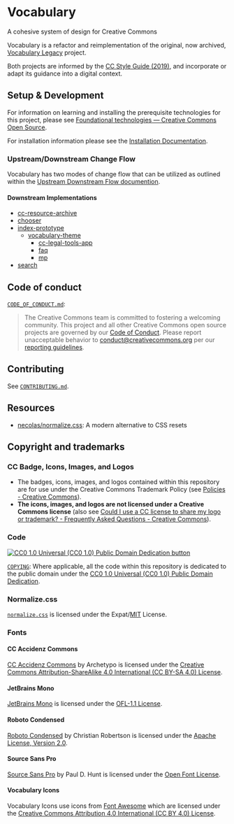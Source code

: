 # Vocabulary
A cohesive system of design for Creative Commons

Vocabulary is a refactor and reimplementation of the original, now archived, [Vocabulary Legacy][vocabulary-legacy] project.

Both projects are informed by the  [CC Style Guide (2019)][cc-style-guide], and incorporate or adapt its guidance into a digital context.


[vocabulary-legacy]: https://creativecommons.org/wp-content/uploads/2019/10/Creative-Commons-Style-Guide-2019.pdf
[cc-style-guide]: https://github.com/cc-archive/vocabulary-legacy


## Setup & Development

For information on learning and installing the prerequisite technologies for this project, please see [Foundational technologies — Creative Commons Open Source][found-tech].


For installation information please see the [Installation Documentation][vocabulary-docs].

[found-tech]: https://opensource.creativecommons.org/contributing-code/foundational-tech/
[vocabulary-docs]: https://vocabulary-docs.netlify.app/#installation

### Upstream/Downstream Change Flow

Vocabulary has two modes of change flow that can be utilized as outlined within the [Upstream Downstream Flow documention](https://vocabulary-docs.netlify.app/#upstream-downstream-change-flow).

#### Downstream Implementations

* [cc-resource-archive](https://github.com/creativecommons/cc-resource-archive)
* [chooser](https://github.com/creativecommons/chooser)
* [index-prototype](https://github.com/creativecommons/index-prototype)
  - [vocabulary-theme](https://github.com/creativecommons/vocabulary-theme)
    - [cc-legal-tools-app](https://github.com/creativecommons/cc-legal-tools-app)
    - [faq](https://github.com/creativecommons/faq)
    - [mp](https://github.com/creativecommons/mp)
* [search](https://github.com/creativecommons/search)

## Code of conduct

[`CODE_OF_CONDUCT.md`][org-coc]:
> The Creative Commons team is committed to fostering a welcoming community.
> This project and all other Creative Commons open source projects are governed
> by our [Code of Conduct][code_of_conduct]. Please report unacceptable
> behavior to [conduct@creativecommons.org](mailto:conduct@creativecommons.org)
> per our [reporting guidelines][reporting_guide].

[org-coc]: https://github.com/creativecommons/.github/blob/main/CODE_OF_CONDUCT.md
[code_of_conduct]: https://opensource.creativecommons.org/community/code-of-conduct/
[reporting_guide]: https://opensource.creativecommons.org/community/code-of-conduct/enforcement/


## Contributing

See [`CONTRIBUTING.md`][org-contrib].

[org-contrib]: https://github.com/creativecommons/.github/blob/main/CONTRIBUTING.md


## Resources

- [necolas/normalize.css](https://github.com/necolas/normalize.css):  A modern
  alternative to CSS resets


## Copyright and trademarks


### CC Badge, Icons, Images, and Logos

- The badges, icons, images, and logos contained within this repository are
  for use under the Creative Commons Trademark Policy (see [Policies - Creative
  Commons][ccpolicies]).
- **The icons, images, and logos are not licensed under a Creative Commons
  license** (also see [Could I use a CC license to share my logo or
  trademark? - Frequently Asked Questions - Creative Commons][tmfaq]).

[ccpolicies]: https://creativecommons.org/policies
[tmfaq]: https://creativecommons.org/faq/#could-i-use-a-cc-license-to-share-my-logo-or-trademark


### Code

[![CC0 1.0 Universal (CC0 1.0) Public Domain Dedication
button][cc-zero-png]][cc-zero]

[`COPYING`](COPYING): Where applicable, all the code within this repository is dedicated to
the public domain under the [CC0 1.0 Universal (CC0 1.0) Public Domain
Dedication][cc-zero].

[cc-zero-png]: https://licensebuttons.net/l/zero/1.0/88x31.png "CC0 1.0 Universal (CC0 1.0) Public Domain Dedication button"
[cc-zero]: https://creativecommons.org/publicdomain/zero/1.0/ "Creative Commons — CC0 1.0 Universal"


### Normalize.css

[`normalize.css`](src/vocabulary/css/vendor/normalize.css) is licensed under
the Expat/[MIT][mit] License.

[mit]: https://opensource.org/license/mit/


### Fonts


#### CC Accidenz Commons

[CC Accidenz Commons][cc-accidenz-commons] by Archetypo is licensed under the [Creative
Commons Attribution-ShareAlike 4.0 International (CC BY-SA 4.0)
License][ccbysa40].

[cc-accidenz-commons]: https://creativecommons.org/2019/10/28/accidenz-commons-open-licensed-font/
[ccbysa40]: https://creativecommons.org/licenses/by-sa/4.0/


#### JetBrains Mono

[JetBrains Mono][jetbrainsmono] is licensed under the [OFL-1.1 License][ofl].

[jetbrainsmono]: https://www.jetbrains.com/lp/mono/
[ofl]: https://github.com/JetBrains/JetBrainsMono/blob/master/OFL.txt


#### Roboto Condensed

[Roboto Condensed][robotocondensed] by Christian Robertson is licensed under
the [Apache License, Version 2.0][apache20].

[robotocondensed]: https://fonts.google.com/specimen/Roboto+Condensed
[apache20]: http://www.apache.org/licenses/LICENSE-2.0


#### Source Sans Pro

[Source Sans Pro][sourcesanspro] by Paul D. Hunt is licensed under the [Open
Font License][oflsil].

[sourcesanspro]: https://fonts.adobe.com/fonts/source-sans
[oflsil]: https://scripts.sil.org/cms/scripts/page.php?site_id=nrsi&id=OFL


#### Vocabulary Icons

Vocabulary Icons use icons from [Font Awesome][fontawesome] which are licensed
under the [Creative Commons Attribution 4.0 International (CC BY 4.0)
License][ccbysa40].

[fontawesome]: https://fontawesome.com/
[ccby40]: https://creativecommons.org/licenses/by/4.0/
